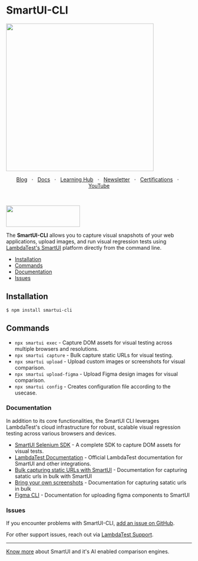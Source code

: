 # SmartUI-CLI

<img height="400" src="https://user-images.githubusercontent.com/126776938/232535511-8d51cf1b-1a33-48fc-825c-b13e7a9ec388.png">

<p align="center">
  <a href="https://www.lambdatest.com/blog/?utm_source=github&utm_medium=repo&utm_campaign=playwright-sample" target="_bank">Blog</a>
  &nbsp; &#8901; &nbsp;
  <a href="https://www.lambdatest.com/support/docs/?utm_source=github&utm_medium=repo&utm_campaign=playwright-sample" target="_bank">Docs</a>
  &nbsp; &#8901; &nbsp;
  <a href="https://www.lambdatest.com/learning-hub/?utm_source=github&utm_medium=repo&utm_campaign=playwright-sample" target="_bank">Learning Hub</a>
  &nbsp; &#8901; &nbsp;
  <a href="https://www.lambdatest.com/newsletter/?utm_source=github&utm_medium=repo&utm_campaign=playwright-sample" target="_bank">Newsletter</a>
  &nbsp; &#8901; &nbsp;
  <a href="https://www.lambdatest.com/certifications/?utm_source=github&utm_medium=repo&utm_campaign=playwright-sample" target="_bank">Certifications</a>
  &nbsp; &#8901; &nbsp;
  <a href="https://www.youtube.com/c/LambdaTest" target="_bank">YouTube</a>
</p>
&emsp;
&emsp;
&emsp;



[<img height="58" width="200" src="https://user-images.githubusercontent.com/70570645/171866795-52c11b49-0728-4229-b073-4b704209ddde.png">](https://accounts.lambdatest.com/register?utm_source=github&utm_medium=repo&utm_campaign=playwright-sample)


The **SmartUI-CLI** allows you to capture visual snapshots of your web applications, upload images, and run visual regression tests using [LambdaTest's SmartUI](https://www.lambdatest.com/visual-regression-testing) platform directly from the command line.

- [Installation](#installation)
- [Commands](#commands)
- [Documentation](#documentation)
- [Issues](#issues)

## Installation

```sh-session
$ npm install smartui-cli
```

## Commands
- `npx smartui exec` - Capture DOM assets for visual testing across multiple browsers and resolutions.
- `npx smartui capture` - Bulk capture static URLs for visual testing.
- `npx smartui upload` - Upload custom images or screenshots for visual comparison.
- `npx smartui upload-figma` - Upload Figma design images for visual comparison.
- `npx smartui config` - Creates configuration file according to the usecase.

### Documentation

In addition to its core functionalities, the SmartUI CLI leverages LambdaTest's cloud infrastructure for robust, scalable visual regression testing across various browsers and devices.

- [SmartUI Selenium SDK](https://www.lambdatest.com/support/docs/smartui-selenium-java-sdk) - A complete SDK to capture DOM assets for visual tests.
- [LambdaTest Documentation](https://www.lambdatest.com/support/docs/) - Official LambdaTest documentation for SmartUI and other integrations.
- [Bulk capturing static URLs with SmartUI](https://www.lambdatest.com/support/docs/smartui-cli/) - Documentation for capturing satatic urls in bulk with SmartUI
- [Bring your own screenshots](https://www.lambdatest.com/support/docs/smartui-cli-upload/) - Documentation for capturing satatic urls in bulk
- [Figma CLI](https://www.lambdatest.com/support/docs/smartui-cli-figma/) - Documentation for uploading figma components to SmartUI

### Issues

If you encounter problems with SmartUI-CLI, [add an issue on GitHub](https://github.com/LambdaTest/smartui-cli/issues/new).

For other support issues, reach out via [LambdaTest Support](https://www.lambdatest.com/support).

------

[Know more](https://www.lambdatest.com/visual-regression-testing) about SmartUI and it's AI enabled comparison engines.
